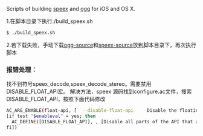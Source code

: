 Scripts of building [speex][] and [ogg][] for iOS and OS X.

1.在脚本目录下执行./build_speex.sh
```sh
$ ./build_speex.sh
```
2.若下载失败，手动下载[ogg-source][]和[speex-source][]放到脚本目录下，再次执行脚本

### 报错处理：

找不到符号speex_decode,speex_decode_stereo。需要禁用DISABLE_FLOAT_API宏。
解决方法，speex 源码找到configure.ac文件，搜索DISABLE_FLOAT_API，按照下面代码修改

```sh
AC_ARG_ENABLE(float-api, [  --disable-float-api     Disable the floating-point API],
[if test "$enableval" = yes; then
  AC_DEFINE([DISABLE_FLOAT_API], , [Disable all parts of the API that are using floats])
fi])
```




[speex]: http://www.speex.org/
[ogg]: http://www.xiph.org/ogg/
[ogg-source]:  http://downloads.xiph.org/releases/ogg/libogg-1.3.5.tar.gz
[ speex-source]:  http://downloads.xiph.org/releases/speex/speex-1.2.1.tar.gz
